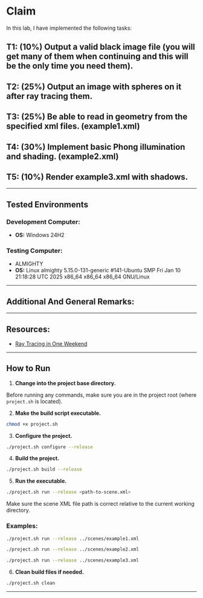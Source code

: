 # Claim

In this lab, I have implemented the following tasks:

## T1: (10%) Output a valid black image file (you will get many of them when continuing and this will be the only time you need them).

## T2: (25%) Output an image with spheres on it after ray tracing them.

## T3: (25%) Be able to read in geometry from the specified xml files. (example1.xml)

## T4: (30%) Implement basic Phong illumination and shading. (example2.xml)

## T5: (10%) Render example3.xml with shadows.

---

## Tested Environments

### Development Computer:

- **OS:** Windows 24H2

### Testing Computer:

- ALMIGHTY
- **OS:**  Linux almighty 5.15.0-131-generic #141-Ubuntu SMP Fri Jan 10 21:18:28 UTC 2025 x86_64 x86_64 x86_64 GNU/Linux

---

## Additional And General Remarks:

---

## Resources:

- [Ray Tracing in One Weekend](https://raytracing.github.io/books/RayTracingInOneWeekend.html)

---

## How to Run

1. **Change into the project base directory.**

Before running any commands, make sure you are in the project root (where `project.sh` is located).

2. **Make the build script executable.**

```bash
chmod +x project.sh
```

3. **Configure the project.**

```bash
./project.sh configure --release
```

4. **Build the project.**

```bash
./project.sh build --release
```

5. **Run the executable.**

```bash
./project.sh run --release <path-to-scene.xml>
```

Make sure the scene XML file path is correct relative to the current working directory.

### Examples:

```bash
./project.sh run --release ../scenes/example1.xml
```

```bash
./project.sh run --release ../scenes/example2.xml
```

```bash
./project.sh run --release ../scenes/example3.xml
```

6. **Clean build files if needed.**

```bash
./project.sh clean
```

---